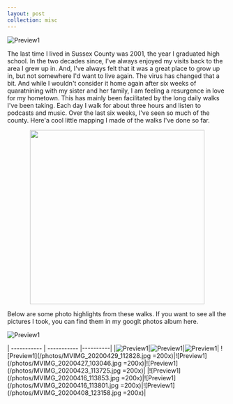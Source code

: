 ```yaml
---
layout: post
collection: misc
---
```

![Preview1](/photos/MVIMG_20200504_095631.jpg)

The last time I lived in Sussex County was 2001, the year I graduated high school.  In the two decades since, I've always enjoyed my visits back to the area I grew up in.  And, I've always felt that it was a great place to grow up in, but not somewhere I'd want to live again.  The virus has changed that a bit.  And while I wouldn't consider it home again after six weeks of quaratnining with my sister and her family, I am feeling a resurgence in love for my hometown.  This has mainly been facilitated by the long daily walks I've been taking.  Each day I walk for about three hours and listen to podcasts and music.  Over the last six weeks, I've seen so much of the county.  Here'a cool little mapping I made of the walks I've done so far.

<div style="text-align: center"><img src="https://media.giphy.com/media/VG7zRftUQgHfSHiQ79/giphy.gif" width="400" /></div>

Below are some photo highlights from these walks.  If you want to see all the pictures I took, you can find them in my googlt photos album here.

![Preview1](/photos/MVIMG_20200503_090520.jpg)

| ----------- | ----------- |----------|
|![Preview1](/photos/MVIMG_20200503_090520.jpg)|![Preview1](/photos/MVIMG_20200502_104312.jpg)|![Preview1](/photos/MVIMG_20200429_115536.jpg)|
![Preview1](/photos/MVIMG_20200429_112828.jpg =200x)|![Preview1](/photos/MVIMG_20200427_103046.jpg =200x)|![Preview1](/photos/MVIMG_20200423_113725.jpg =200x)|
|![Preview1](/photos/MVIMG_20200416_113853.jpg =200x)|![Preview1](/photos/MVIMG_20200416_113801.jpg =200x)|![Preview1](/photos/MVIMG_20200408_123158.jpg =200x)|
